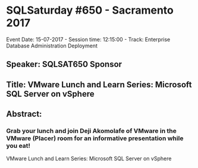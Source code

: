 # SQLSaturday #650 - Sacramento 2017
Event Date: 15-07-2017 - Session time: 12:15:00 - Track: Enterprise Database Administration  Deployment
## Speaker: SQLSAT650 Sponsor
## Title: VMware Lunch and Learn Series: Microsoft SQL Server on vSphere
## Abstract:
### Grab your lunch and join Deji Akomolafe of VMware in the VMware (Placer) room for an informative presentation while you eat!

VMware Lunch and Learn Series: Microsoft SQL Server on vSphere
